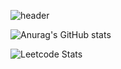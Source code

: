 ![header](https://capsule-render.vercel.app/api?type=waving&text=Welcome!%20Thank%20you%20for%20visiting%20the%20GitHub%20of%20web%20developer%20zzeeye.&color=auto&height=200&section=header&fontSize=90&fontAlign=50&fontAlignY=40)


![Anurag's GitHub stats](https://github-readme-stats.vercel.app/api?username=zzeeye&show_icons=true&theme=graywhite)

![Leetcode Stats](https://leetcard.jacoblin.cool/zzeeye?theme=wtf)
